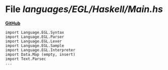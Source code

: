 # File _languages/EGL/Haskell/Main.hs_
**[GitHub](https://github.com/softlang/yas/blob/master/languages/EGL/Haskell/Main.hs)**
```
import Language.EGL.Syntax
import Language.EGL.Parser
import Language.EGL.Lexer
import Language.EGL.Sample
import Language.EGL.Interpreter
import Data.Map (empty, insert)
import Text.Parsec
...
```

